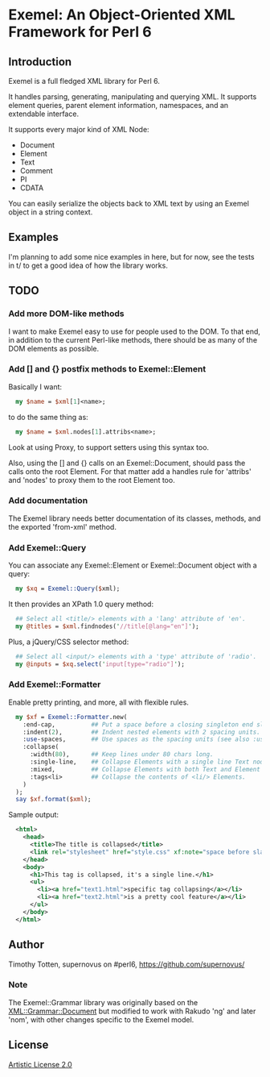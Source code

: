 # Exemel: An Object-Oriented XML Framework for Perl 6

## Introduction

Exemel is a full fledged XML library for Perl 6.

It handles parsing, generating, manipulating and querying XML.
It supports element queries, parent element information, namespaces,
and an extendable interface.

It supports every major kind of XML Node:

 * Document
 * Element
 * Text
 * Comment
 * PI
 * CDATA

You can easily serialize the objects back to XML text by using an Exemel 
object in a string context.

## Examples

I'm planning to add some nice examples in here, but for now, 
see the tests in t/ to get a good idea of how the library works.

## TODO

### Add more DOM-like methods

I want to make Exemel easy to use for people used to the DOM.
To that end, in addition to the current Perl-like methods, there should be
as many of the DOM elements as possible.

### Add [] and {} postfix methods to Exemel::Element

Basically I want:

```perl
  my $name = $xml[1]<name>;
```

to do the same thing as:

```perl
  my $name = $xml.nodes[1].attribs<name>;
```

Look at using Proxy, to support setters using this syntax too.

Also, using the [] and {} calls on an Exemel::Document, should pass the
calls onto the root Element. For that matter add a handles rule for
'attribs' and 'nodes' to proxy them to the root Element too.

### Add documentation

The Exemel library needs better documentation of its classes, methods, and
the exported 'from-xml' method.

### Add Exemel::Query

You can associate any Exemel::Element or Exemel::Document object with a query:

```perl
  my $xq = Exemel::Query($xml);
```

It then provides an XPath 1.0 query method:

```perl
  ## Select all <title/> elements with a 'lang' attribute of 'en'.
  my @titles = $xml.findnodes('//title[@lang="en"]');
```

Plus, a jQuery/CSS selector method:

```perl
  ## Select all <input/> elements with a 'type' attribute of 'radio'.
  my @inputs = $xq.select('input[type="radio"]');
```

### Add Exemel::Formatter

Enable pretty printing, and more, all with flexible rules.

```perl
  my $xf = Exemel::Formatter.new(
    :end-cap,          ## Put a space before a closing singleton end slash.
    :indent(2),        ## Indent nested elements with 2 spacing units.
    :use-spaces,       ## Use spaces as the spacing units (see also :use-tabs)
    :collapse(         
      :width(80),      ## Keep lines under 80 chars long.
      :single-line,    ## Collapse Elements with a single line Text node.
      :mixed,          ## Collapse Elements with both Text and Element nodes.
      :tags<li>        ## Collapse the contents of <li/> Elements.
    )
  );
  say $xf.format($xml);
```

Sample output:

```xml
  <html>
    <head>
      <title>The title is collapsed</title>
      <link rel="stylesheet" href="style.css" xf:note="space before slash" />
    </head>
    <body>
      <h1>This tag is collapsed, it's a single line.</h1>
      <ul>
        <li><a href="text1.html">specific tag collapsing</a></li>
        <li><a href="text2.html">is a pretty cool feature</a></li>
      </ul>
    </body>
  </html>
```

## Author

Timothy Totten, supernovus on #perl6, https://github.com/supernovus/

### Note

The Exemel::Grammar library was originally based on the 
[XML::Grammar::Document](http://github.com/krunen/xml) 
but modified to work with Rakudo 'ng' and later 'nom', 
with other changes specific to the Exemel model.

## License

[Artistic License 2.0](http://www.perlfoundation.org/artistic_license_2_0)

